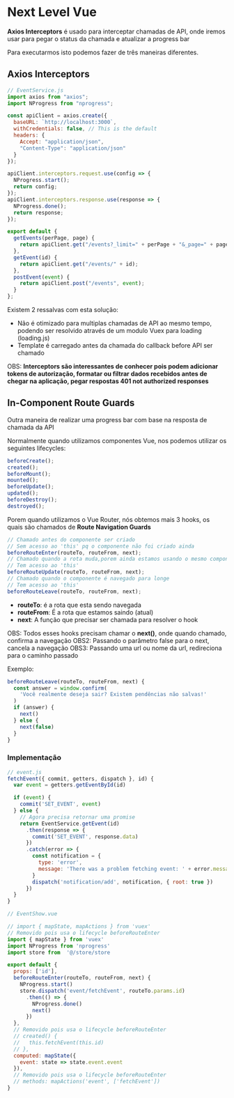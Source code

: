 # Next Level Vue

**Axios Interceptors** é usado para interceptar chamadas de API, onde iremos usar para pegar o status da chamada e atualizar a progress bar

Para executarmos isto podemos fazer de três maneiras diferentes.

## Axios Interceptors

```js
// EventService.js
import axios from "axios";
import NProgress from "nprogress";

const apiClient = axios.create({
  baseURL: `http://localhost:3000`,
  withCredentials: false, // This is the default
  headers: {
    Accept: "application/json",
    "Content-Type": "application/json"
  }
});

apiClient.interceptors.request.use(config => {
  NProgress.start();
  return config;
});
apiClient.interceptors.response.use(response => {
  NProgress.done();
  return response;
});

export default {
  getEvents(perPage, page) {
    return apiClient.get("/events?_limit=" + perPage + "&_page=" + page);
  },
  getEvent(id) {
    return apiClient.get("/events/" + id);
  },
  postEvent(event) {
    return apiClient.post("/events", event);
  }
};
```

Existem 2 ressalvas com esta solução:

- Não é otimizado para multiplas chamadas de API ao mesmo tempo, podendo ser resolvido através de um modulo Vuex para loading (loading.js)
- Template é carregado antes da chamada do callback before API ser chamado

OBS: **Interceptors são interessantes de conhecer pois podem adicionar tokens de autorização, formatar ou filtrar dados recebidos antes de chegar na aplicação, pegar respostas 401 not authorized responses**

## In-Component Route Guards

Outra maneira de realizar uma progress bar com base na resposta de chamada da API

Normalmente quando utilizamos componentes Vue, nos podemos utilizar os seguintes lifecycles:

```js
beforeCreate();
created();
beforeMount();
mounted();
beforeUpdate();
updated();
beforeDestroy();
destroyed();
```

Porem quando utilizamos o Vue Router, nós obtemos mais 3 hooks, os quais são chamados de **Route Navigation Guards**

```js
// Chamado antes do componente ser criado
// Sem acesso ao 'this' pq o componente não foi criado ainda
beforeRouteEnter(routeTo, routeFrom, next);
// Chamado quando a rota muda,porem ainda estamos usando o mesmo componente
// Tem acesso ao 'this'
beforeRouteUpdate(routeTo, routeFrom, next);
// Chamado quando o componente é navegado para longe
// Tem acesso ao 'this'
beforeRouteLeave(routeTo, routeFrom, next);
```

- **routeTo**: é a rota que esta sendo navegada
- **routeFrom**: É a rota que estamos saindo (atual)
- **next**: A função que precisar ser chamada para resolver o hook

OBS: Todos esses hooks precisam chamar o **next()**, onde quando chamado, confirma a navegação
OBS2: Passando o parâmetro false para o next, cancela a navegação
OBS3: Passando uma url ou nome da url, redireciona para o caminho passado

Exemplo:

```js
beforeRouteLeave(routeTo, routeFrom, next) {
  const answer = window.confirm(
    'Você realmente deseja sair? Existem pendências não salvas!'
  )
  if (answer) {
    next()
  } else {
    next(false)
  }
}
```

### Implementação

```js
// event.js
fetchEvent({ commit, getters, dispatch }, id) {
  var event = getters.getEventById(id)

  if (event) {
    commit('SET_EVENT', event)
  } else {
    // Agora precisa retornar uma promise
    return EventService.getEvent(id)
      .then(response => {
        commit('SET_EVENT', response.data)
      })
      .catch(error => {
        const notification = {
          type: 'error',
          message: 'There was a problem fetching event: ' + error.message
        }
        dispatch('notification/add', notification, { root: true })
      })
  }
}
```

```js
// EventShow.vue

// import { mapState, mapActions } from 'vuex'
// Removido pois usa o lifecycle beforeRouteEnter
import { mapState } from 'vuex'
import NProgress from 'nprogress'
import store from  '@/store/store

export default {
  props: ['id'],
  beforeRouteEnter(routeTo, routeFrom, next) {
    NProgress.start()
    store.dispatch('event/fetchEvent', routeTo.params.id)
      .then(() => {
        NProgress.done()
        next()
      })
  },
  // Removido pois usa o lifecycle beforeRouteEnter
  // created() {
  //   this.fetchEvent(this.id)
  // },
  computed: mapState({
    event: state => state.event.event
  }),
  // Removido pois usa o lifecycle beforeRouteEnter
  // methods: mapActions('event', ['fetchEvent'])
}
```
